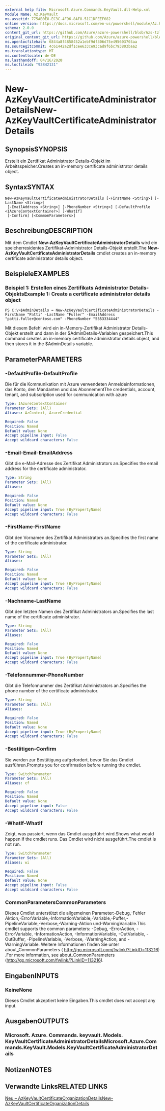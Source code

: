 ```yaml
---
external help file: Microsoft.Azure.Commands.KeyVault.dll-Help.xml
Module Name: Az.KeyVault
ms.assetid: 775AB0E8-EC3C-4F96-8AF8-51C1DFEEF082
online version: https://docs.microsoft.com/en-us/powershell/module/Az.keyvault/new-AzKeyvaultcertificateadministratordetails
schema: 2.0.0
content_git_url: https://github.com/Azure/azure-powershell/blob/Azs-tzl/src/KeyVault/KeyVault/help/New-AzKeyVaultCertificateAdministratorDetails.md
original_content_git_url: https://github.com/Azure/azure-powershell/blob/Azs-tzl/src/KeyVault/KeyVault/help/New-AzKeyVaultCertificateAdministratorDetails.md
ms.openlocfilehash: 6844a8f4858452a1ebf9df306d75e495603703aa
ms.sourcegitcommit: 4c61442a2df1cee633ce93cad9f6bc793803baa2
ms.translationtype: MT
ms.contentlocale: de-DE
ms.lasthandoff: 04/16/2020
ms.locfileid: "93842131"
---
```

# <span data-ttu-id="07ada-101">New-AzKeyVaultCertificateAdministratorDetails</span><span class="sxs-lookup"><span data-stu-id="07ada-101">New-AzKeyVaultCertificateAdministratorDetails</span></span>

## <span data-ttu-id="07ada-102">Synopsis</span><span class="sxs-lookup"><span data-stu-id="07ada-102">SYNOPSIS</span></span>
<span data-ttu-id="07ada-103">Erstellt ein Zertifikat Administrator Details-Objekt im Arbeitsspeicher.</span><span class="sxs-lookup"><span data-stu-id="07ada-103">Creates an in-memory certificate administrator details object.</span></span>

## <span data-ttu-id="07ada-104">Syntax</span><span class="sxs-lookup"><span data-stu-id="07ada-104">SYNTAX</span></span>

```
New-AzKeyVaultCertificateAdministratorDetails [-FirstName <String>] [-LastName <String>]
 [-EmailAddress <String>] [-PhoneNumber <String>] [-DefaultProfile <IAzureContextContainer>] [-WhatIf]
 [-Confirm] [<CommonParameters>]
```

## <span data-ttu-id="07ada-105">Beschreibung</span><span class="sxs-lookup"><span data-stu-id="07ada-105">DESCRIPTION</span></span>
<span data-ttu-id="07ada-106">Mit dem Cmdlet **New-AzKeyVaultCertificateAdministratorDetails** wird ein speicherresidentes Zertifikat-Administrator Details-Objekt erstellt.</span><span class="sxs-lookup"><span data-stu-id="07ada-106">The **New-AzKeyVaultCertificateAdministratorDetails** cmdlet creates an in-memory certificate administrator details object.</span></span>

## <span data-ttu-id="07ada-107">Beispiele</span><span class="sxs-lookup"><span data-stu-id="07ada-107">EXAMPLES</span></span>

### <span data-ttu-id="07ada-108">Beispiel 1: Erstellen eines Zertifikats Administrator Details-Objekts</span><span class="sxs-lookup"><span data-stu-id="07ada-108">Example 1: Create a certificate administrator details object</span></span>
```
PS C:\>$AdminDetails = New-AzKeyVaultCertificateAdministratorDetails -FirstName "Patti" -LastName "Fuller" -EmailAddress "patti.fuller@contoso.com" -PhoneNumber "5553334444"
```

<span data-ttu-id="07ada-109">Mit diesem Befehl wird ein in-Memory-Zertifikat Administrator Details-Objekt erstellt und dann in der $AdminDetails-Variablen gespeichert.</span><span class="sxs-lookup"><span data-stu-id="07ada-109">This command creates an in-memory certificate administrator details object, and then stores it in the $AdminDetails variable.</span></span>

## <span data-ttu-id="07ada-110">Parameter</span><span class="sxs-lookup"><span data-stu-id="07ada-110">PARAMETERS</span></span>

### <span data-ttu-id="07ada-111">-DefaultProfile</span><span class="sxs-lookup"><span data-stu-id="07ada-111">-DefaultProfile</span></span>
<span data-ttu-id="07ada-112">Die für die Kommunikation mit Azure verwendeten Anmeldeinformationen, das Konto, den Mandanten und das Abonnement</span><span class="sxs-lookup"><span data-stu-id="07ada-112">The credentials, account, tenant, and subscription used for communication with azure</span></span>

```yaml
Type: IAzureContextContainer
Parameter Sets: (All)
Aliases: AzContext, AzureCredential

Required: False
Position: Named
Default value: None
Accept pipeline input: False
Accept wildcard characters: False
```

### <span data-ttu-id="07ada-113">-Email-Email</span><span class="sxs-lookup"><span data-stu-id="07ada-113">-EmailAddress</span></span>
<span data-ttu-id="07ada-114">Gibt die e-Mail-Adresse des Zertifikat Administrators an.</span><span class="sxs-lookup"><span data-stu-id="07ada-114">Specifies the email address for the certificate administrator.</span></span>

```yaml
Type: String
Parameter Sets: (All)
Aliases: 

Required: False
Position: Named
Default value: None
Accept pipeline input: True (ByPropertyName)
Accept wildcard characters: False
```

### <span data-ttu-id="07ada-115">-FirstName</span><span class="sxs-lookup"><span data-stu-id="07ada-115">-FirstName</span></span>
<span data-ttu-id="07ada-116">Gibt den Vornamen des Zertifikat Administrators an.</span><span class="sxs-lookup"><span data-stu-id="07ada-116">Specifies the first name of the certificate administrator.</span></span>

```yaml
Type: String
Parameter Sets: (All)
Aliases: 

Required: False
Position: Named
Default value: None
Accept pipeline input: True (ByPropertyName)
Accept wildcard characters: False
```

### <span data-ttu-id="07ada-117">-Nachname</span><span class="sxs-lookup"><span data-stu-id="07ada-117">-LastName</span></span>
<span data-ttu-id="07ada-118">Gibt den letzten Namen des Zertifikat Administrators an.</span><span class="sxs-lookup"><span data-stu-id="07ada-118">Specifies the last name of the certificate administrator.</span></span>

```yaml
Type: String
Parameter Sets: (All)
Aliases: 

Required: False
Position: Named
Default value: None
Accept pipeline input: True (ByPropertyName)
Accept wildcard characters: False
```

### <span data-ttu-id="07ada-119">-Telefonnummer</span><span class="sxs-lookup"><span data-stu-id="07ada-119">-PhoneNumber</span></span>
<span data-ttu-id="07ada-120">Gibt die Telefonnummer des Zertifikat Administrators an.</span><span class="sxs-lookup"><span data-stu-id="07ada-120">Specifies the phone number of the certificate administrator.</span></span>

```yaml
Type: String
Parameter Sets: (All)
Aliases: 

Required: False
Position: Named
Default value: None
Accept pipeline input: True (ByPropertyName)
Accept wildcard characters: False
```

### <span data-ttu-id="07ada-121">-Bestätigen</span><span class="sxs-lookup"><span data-stu-id="07ada-121">-Confirm</span></span>
<span data-ttu-id="07ada-122">Sie werden zur Bestätigung aufgefordert, bevor Sie das Cmdlet ausführen.</span><span class="sxs-lookup"><span data-stu-id="07ada-122">Prompts you for confirmation before running the cmdlet.</span></span>

```yaml
Type: SwitchParameter
Parameter Sets: (All)
Aliases: cf

Required: False
Position: Named
Default value: None
Accept pipeline input: False
Accept wildcard characters: False
```

### <span data-ttu-id="07ada-123">-WhatIf</span><span class="sxs-lookup"><span data-stu-id="07ada-123">-WhatIf</span></span>
<span data-ttu-id="07ada-124">Zeigt, was passiert, wenn das Cmdlet ausgeführt wird.</span><span class="sxs-lookup"><span data-stu-id="07ada-124">Shows what would happen if the cmdlet runs.</span></span>
<span data-ttu-id="07ada-125">Das Cmdlet wird nicht ausgeführt.</span><span class="sxs-lookup"><span data-stu-id="07ada-125">The cmdlet is not run.</span></span>

```yaml
Type: SwitchParameter
Parameter Sets: (All)
Aliases: wi

Required: False
Position: Named
Default value: None
Accept pipeline input: False
Accept wildcard characters: False
```

### <span data-ttu-id="07ada-126">CommonParameters</span><span class="sxs-lookup"><span data-stu-id="07ada-126">CommonParameters</span></span>
<span data-ttu-id="07ada-127">Dieses Cmdlet unterstützt die allgemeinen Parameter:-Debug,-Fehler Aktion,-ErrorVariable,-InformationVariable,-Variable,-Puffer,-PipelineVariable,-Verbose,-Warning-Aktion und-WarningVariable.</span><span class="sxs-lookup"><span data-stu-id="07ada-127">This cmdlet supports the common parameters: -Debug, -ErrorAction, -ErrorVariable, -InformationAction, -InformationVariable, -OutVariable, -OutBuffer, -PipelineVariable, -Verbose, -WarningAction, and -WarningVariable.</span></span> <span data-ttu-id="07ada-128">Weitere Informationen finden Sie unter about_CommonParameters ( http://go.microsoft.com/fwlink/?LinkID=113216) .</span><span class="sxs-lookup"><span data-stu-id="07ada-128">For more information, see about_CommonParameters (http://go.microsoft.com/fwlink/?LinkID=113216).</span></span>

## <span data-ttu-id="07ada-129">Eingaben</span><span class="sxs-lookup"><span data-stu-id="07ada-129">INPUTS</span></span>

### <span data-ttu-id="07ada-130">Keine</span><span class="sxs-lookup"><span data-stu-id="07ada-130">None</span></span>
<span data-ttu-id="07ada-131">Dieses Cmdlet akzeptiert keine Eingaben.</span><span class="sxs-lookup"><span data-stu-id="07ada-131">This cmdlet does not accept any input.</span></span>

## <span data-ttu-id="07ada-132">Ausgaben</span><span class="sxs-lookup"><span data-stu-id="07ada-132">OUTPUTS</span></span>

### <span data-ttu-id="07ada-133">Microsoft. Azure. Commands. keyvault. Models. KeyVaultCertificateAdministratorDetails</span><span class="sxs-lookup"><span data-stu-id="07ada-133">Microsoft.Azure.Commands.KeyVault.Models.KeyVaultCertificateAdministratorDetails</span></span>

## <span data-ttu-id="07ada-134">Notizen</span><span class="sxs-lookup"><span data-stu-id="07ada-134">NOTES</span></span>

## <span data-ttu-id="07ada-135">Verwandte Links</span><span class="sxs-lookup"><span data-stu-id="07ada-135">RELATED LINKS</span></span>

[<span data-ttu-id="07ada-136">Neu – AzKeyVaultCertificateOrganizationDetails</span><span class="sxs-lookup"><span data-stu-id="07ada-136">New-AzKeyVaultCertificateOrganizationDetails</span></span>](./New-AzKeyVaultCertificateOrganizationDetails.md)

